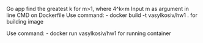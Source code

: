 Go app find the greatest k for m>1, where  4^k<m
Input m as argument in line CMD on Dockerfile 
Use command:
    - docker build -t vasylkosiv/hw1 .
for building image

Use command:
    - docker run vasylkosiv/hw1
for running container
